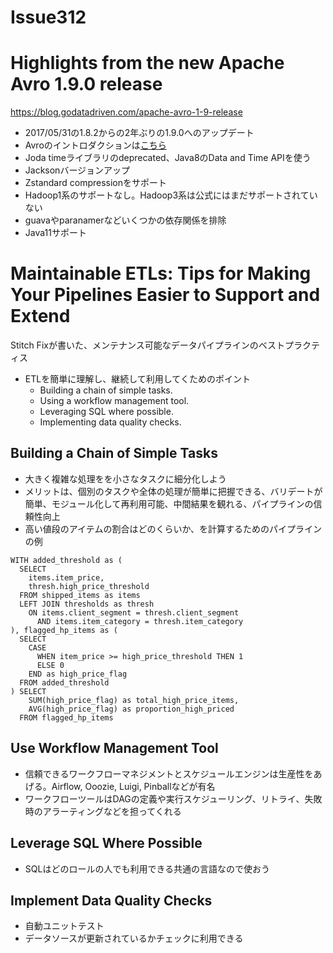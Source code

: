 Issue312
==

# Highlights from the new Apache Avro 1.9.0 release

https://blog.godatadriven.com/apache-avro-1-9-release

* 2017/05/31の1.8.2からの2年ぶりの1.9.0へのアップデート
* Avroのイントロダクションは[こちら](https://binx.io/blog/2018/12/09/apache-avro/?__hstc=153823591.4817983881c0864fef830a24b415bac0.1559053124386.1559053124386.1559053124386.1&__hssc=153823591.1.1559053124387&__hsfp=3596187438)
* Joda timeライブラリのdeprecated、Java8のData and Time APIを使う
* Jacksonバージョンアップ
* Zstandard compressionをサポート
* Hadoop1系のサポートなし。Hadoop3系は公式にはまだサポートされていない
* guavaやparanamerなどいくつかの依存関係を排除
* Java11サポート

# Maintainable ETLs: Tips for Making Your Pipelines Easier to Support and Extend

Stitch Fixが書いた、メンテナンス可能なデータパイプラインのベストプラクティス

* ETLを簡単に理解し、継続して利用してくためのポイント
    * Building a chain of simple tasks.
    * Using a workflow management tool.
    * Leveraging SQL where possible.
    * Implementing data quality checks.

## Building a Chain of Simple Tasks

* 大きく複雑な処理をを小さなタスクに細分化しよう
* メリットは、個別のタスクや全体の処理が簡単に把握できる、バリデートが簡単、モジュール化して再利用可能、中間結果を観れる、パイプラインの信頼性向上
* 高い値段のアイテムの割合はどのくらいか、を計算するためのパイプラインの例

```
WITH added_threshold as (
  SELECT
    items.item_price,
    thresh.high_price_threshold
  FROM shipped_items as items
  LEFT JOIN thresholds as thresh
    ON items.client_segment = thresh.client_segment
      AND items.item_category = thresh.item_category
), flagged_hp_items as (
  SELECT
    CASE
      WHEN item_price >= high_price_threshold THEN 1
      ELSE 0
    END as high_price_flag
  FROM added_threshold
) SELECT
    SUM(high_price_flag) as total_high_price_items,
    AVG(high_price_flag) as proportion_high_priced
  FROM flagged_hp_items
```

## Use Workflow Management Tool

* 信頼できるワークフローマネジメントとスケジュールエンジンは生産性をあげる。Airflow, Ooozie, Luigi, Pinballなどが有名
* ワークフローツールはDAGの定義や実行スケジューリング、リトライ、失敗時のアラーティングなどを担ってくれる

## Leverage SQL Where Possible

* SQLはどのロールの人でも利用できる共通の言語なので使おう

## Implement Data Quality Checks

* 自動ユニットテスト
* データソースが更新されているかチェックに利用できる
